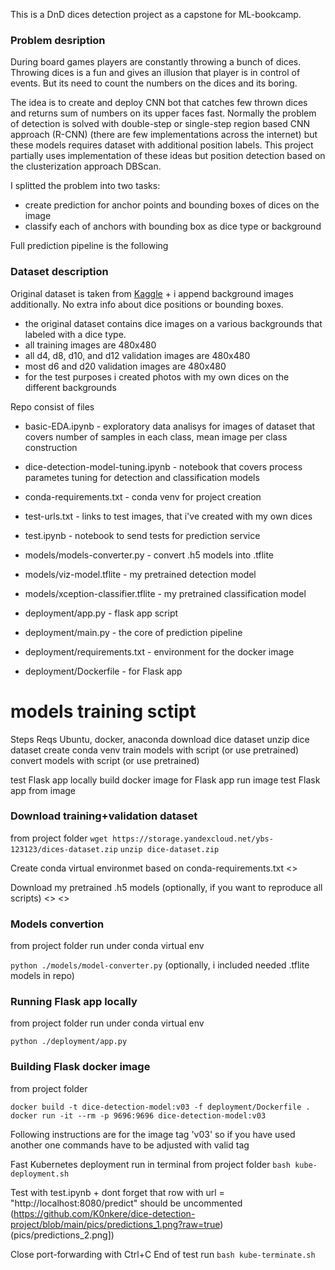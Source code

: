 This is a DnD dices detection project as a capstone for ML-bookcamp.

### Problem desription
During board games players are constantly throwing a bunch of dices. Throwing dices is a fun and gives an illusion that player is in control of events. But its need to count the numbers on the dices and its boring.

The idea is to create and deploy CNN bot that catches few thrown dices and returns sum of numbers on its upper faces fast. Normally the problem of detection is solved with double-step or single-step region based CNN approach (R-CNN) (there are few implementations across the internet) but these models requires dataset with additional position labels. This project partially uses implementation of these ideas but position detection based on the clusterization approach DBScan.

I splitted the problem into two tasks:
- create prediction for anchor points and bounding boxes of dices on the image
- classify each of anchors with bounding box as dice type or background

Full prediction pipeline is the following

### Dataset description
Original dataset is taken from [Kaggle](https://www.kaggle.com/datasets/ucffool/dice-d4-d6-d8-d10-d12-d20-images) + i append background images additionally. No extra info about dice positions or bounding boxes.

- the original dataset contains dice images on a various backgrounds that labeled with a dice type.
- all training images are 480x480
- all d4, d8, d10, and d12 validation images are 480x480
- most d6 and d20 validation images are 480x480
- for the test purposes i created photos with my own dices on the different backgrounds

Repo consist of files
- basic-EDA.ipynb - exploratory data analisys for images of dataset that covers number of samples in each class, mean image per class construction

- dice-detection-model-tuning.ipynb - notebook that covers process parametes tuning for detection and classification models 

- conda-requirements.txt - conda venv for project creation

- test-urls.txt - links to test images, that i've created with my own dices

- test.ipynb - notebook to send tests for prediction service

- models/models-converter.py - convert .h5 models into .tflite
- models/viz-model.tflite - my pretrained detection model
- models/xception-classifier.tflite - my pretrained classification model

- deployment/app.py - flask app script
- deployment/main.py - the core of prediction pipeline
- deployment/requirements.txt - environment for the docker image
- deployment/Dockerfile - for Flask app

# models training sctipt

Steps
Reqs Ubuntu, docker, anaconda
download dice dataset
unzip dice dataset
create conda venv
train models with script (or use pretrained)
convert models with script (or use pretrained)

test Flask app locally
build docker image for Flask app
run image
test Flask app from image

### Download training+validation dataset
from project folder
`wget https://storage.yandexcloud.net/ybs-123123/dices-dataset.zip`
`unzip dice-dataset.zip`

Create conda virtual environmet based on conda-requirements.txt
<>

Download my pretrained .h5 models (optionally, if you want to reproduce all scripts)
<>
<>

### Models convertion 
from project folder run under conda virtual env

`python ./models/model-converter.py` (optionally, i included needed .tflite models in repo)

### Running Flask app locally
from project folder run under conda virtual env

`python ./deployment/app.py`

### Building Flask docker image
from project folder

```docker build -t dice-detection-model:v03 -f deployment/Dockerfile .```
```docker run -it --rm -p 9696:9696 dice-detection-model:v03```

Following instructions are for the image tag 'v03' so if you have used another one commands have to be adjusted with valid tag

Fast Kubernetes deployment
run in terminal from project folder
`bash kube-deployment.sh`

Test with test.ipynb + dont forget that row with url = "http://localhost:8080/predict" should be uncommented
(https://github.com/K0nkere/dice-detection-project/blob/main/pics/predictions_1.png?raw=true)
(pics/predictions_2.png])

Close port-forwarding with Ctrl+C
End of test run
`bash kube-terminate.sh`
